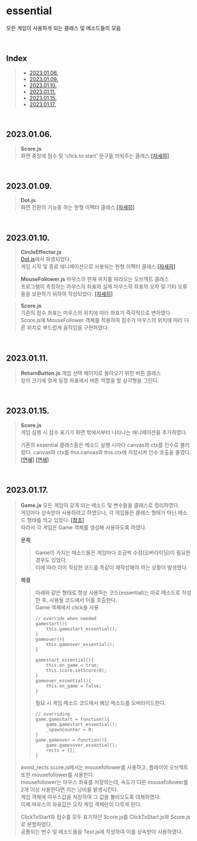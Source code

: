 # essential

모든 게임이 사용하게 되는 클래스 및 메소드들의 모음

<br/>

## Index

> - [2023.01.06.](#20230106)
> - [2023.01.09.](#20230109)
> - [2023.01.10.](#20230110)
> - [2023.01.11.](#20230111)
> - [2023.01.15.](#20230115)
> - [2023.01.17.](#20230117)

<br/>

## 2023.01.06.

> **Score.js**  
> 화면 중앙에 점수 및 'click to start' 문구를 띄워주는 클래스 [[자세히]](./shoot_balls.md#20230106)

<br/>

## 2023.01.09.

> **Dot.js**  
> 화면 전환의 기능을 하는 원형 이펙터 클래스 [[자세히]](./avoid_rects.md#20230109)

<br/>

## 2023.01.10.

> **CircleEffector.js**  
> [Dot.js](#20230109)에서 파생되었다.  
> 게임 시작 및 종료 애니메이션으로 사용되는 원형 이펙터 클래스 [[자세히]](./avoid_rects.md#20230103)
>
> **MouseFollower.js**
> 마우스의 현재 위치를 따라오는 오브젝트 클래스  
> 프로그램이 측정하는 마우스의 좌표와 실제 마우스의 좌표의 오차 및 기타 오류들을 보완하기 위하여 작성되었다. [[자세히]](./avoid_rects.md#20230103)

> **Score.js**  
> 기존의 점수 좌표는 마우스의 위치에 따라 좌표가 즉각적으로 변하였다.  
> Score.js에 MouseFollower 객체를 적용하여 점수가 마우스의 위치에 따라 다른 위치로 부드럽게 움직임을 구현하였다.

<br/>

## 2023.01.11.

> **ReturnButton.js**
> 게임 선택 페이지로 돌아오기 위한 버튼 클래스  
> 창의 크기에 맞게 일정 좌표에서 버튼 역할을 할 삼각형을 그린다.

<br/>

## 2023.01.15.

> **Score.js**  
> 게임 실행 시 점수 표기가 화면 밖에서부터 나타나는 애니메이션을 추가하였다.
>
> 기존의 essential 클래스들은 메소드 실행 시마다 canvas와 ctx를 인수로 불러왔다. canvas와 ctx를 this.canvas와 this.ctx에 저장시켜 인수 호출을 줄였다. [[연쇄]](./avoid_rects.md#20230115) [[연쇄]](./shoot_balls.md#20230115)

<br/>

## 2023.01.17.

> **Game.js**
> 모든 게임이 갖게 되는 메소드 및 변수들을 클래스로 정리하였다.  
> 게임마다 상속받아 사용하려고 하였으나, 각 게임들은 클래스 형태가 아닌 메소드 형태를 띄고 있었다. [[참조]](./select_game.md#20230111)  
> 따라서 각 게임은 Game 객체를 생성해 사용하도록 하였다.
>
> **문제**
>
> > Game이 가지는 메소드들은 게임마다 조금씩 수정(오버라이딩)이 필요한 경우도 있었다.  
> > 이에 따라 이미 작성한 코드를 똑같이 재작성해야 하는 상황이 발생했다.
>
> **해결**
>
> > 아래와 같은 형태로 항상 사용하는 코드(essential)는 따로 메소드로 작성한 후, 사용될 코드에서 이를 호출한다.  
> > Game 객체에서 click을 사용
> >
> > ```
> > // override when needed
> > gamestart(){
> >     this.gamestart_essential();
> > }
> > gameover(){
> >     this.gameover_essential();
> > }
> >
> > gamestart_essential(){
> >     this.on_game = true;
> >     this.score.setScore(0);
> > }
> > gameover_essential(){
> >     this.on_game = false;
> > }
> > ```
> >
> > 필요 시 게임 메소드 코드에서 해당 메소드를 오버라이드한다.
> >
> > ```
> > // overriding
> > game.gamestart = function(){
> >     game.gamestart_essential();
> >     _spawnCounter = 0;
> > }
> > game.gameover = function(){
> >     game.gamesover_essential();
> >     rects = [];
> > }
> > ```
>
> avoid_rects score.js에서는 mousefollower를 사용하고, 플레이어 오브젝트 또한 mousefollower를 사용한다.  
> mousefollower는 마우스 좌표를 저장하는데, 속도가 다른 mousefollower를 2개 이상 사용한다면 이는 낭비를 발생시킨다.  
> 게임 객체에 마우스값을 저장하여 그 값을 불러오도록 대체하였다.  
> 이제 마우스의 좌표값은 오직 게임 객체만이 다루게 된다.
>
> ClickToStart와 점수를 모두 표기하던 Score.js를 ClickToStart.js와 Score.js로 분할하였다.  
> 공통되는 변수 및 메소드들을 Text.js에 작성하여 이를 상속받아 사용하였다.
